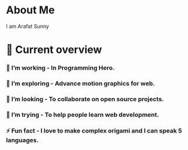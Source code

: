 # About Me
 I am Arafat Sunny

 # 👀 Current overview
### 🔭 I’m working - In Programming Hero.
### 🌱 I’m exploring - Advance motion graphics   for web.
### 👯 I’m looking - To collaborate on open source projects.
### 🤔 I’m trying - To help people learn web development.
### ⚡ Fun fact - I love to make complex origami and I can speak 5 languages.

